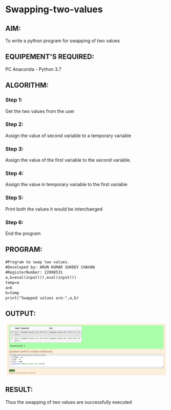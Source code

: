 # Swapping-two-values
## AIM:
To write a python program for swapping of two values
## EQUIPEMENT'S REQUIRED: 
PC
Anaconda - Python 3.7
## ALGORITHM: 
### Step 1:
Get the two values from the user
### Step 2: 
Assign the value of second variable to a temporary variable 
### Step 3: 
Assign the value of the first variable to the second variable.
### Step 4:  
Assign the value in temporary variable to the first variable
### Step 5: 
Print both the values it would be interchanged
### Step 6: 
End the program
## PROGRAM:
```
#Program to swap two values.
#Developed by: ARUN KUMAR SUKDEV CHAVAN 
#RegisterNumber: 22008531
a,b=eval(input()),eval(input())
temp=a
a=b
b=temp
print("Swapped values are:",a,b)
```
## OUTPUT:
![OUTPUT](/swap.png)


## RESULT:
Thus the swapping of two values are successfully executed



